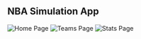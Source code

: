 ## NBA Simulation App
![Home Page](https://github.com/dmcdevitt10/NBA-simulation-app/main/client/images/home-page.png)
![Teams Page](https://github.com/dmcdevitt10/NBA-simulation-app/main/client/images/teams-page.png)
![Stats Page](https://github.com/dmcdevitt10/NBA-simulation-app/main/client/images/stats-page.png)

